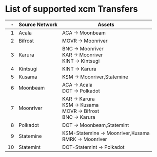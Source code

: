 
# List of supported xcm Transfers
|  -  | Source Network |                                Assets                                 |
| --: | -------------- | --------------------------------------------------------------------- |
|   1 | Acala          | ACA -> Moonbeam                                                       |
|   2 | Bifrost        | MOVR -> Moonriver                                                     |
|   3 | Karura         | BNC -> Moonriver<br/>KAR -> Moonriver<br/>KINT -> Kintsugi            |
|   4 | Kintsugi       | KINT -> Karura                                                        |
|   5 | Kusama         | KSM -> Moonriver,Statemine                                            |
|   6 | Moonbeam       | ACA -> Acala<br/>DOT -> Polkadot                                      |
|   7 | Moonriver      | KAR -> Karura<br/>KSM -> Kusama<br/>MOVR -> Bifrost<br/>BNC -> Karura |
|   8 | Polkadot       | DOT -> Moonbeam,Statemint                                             |
|   9 | Statemine      | KSM-Statemine -> Moonriver,Kusama<br/>RMRK -> Moonriver               |
|  10 | Statemint      | DOT-Statemint -> Polkadot                                             |
